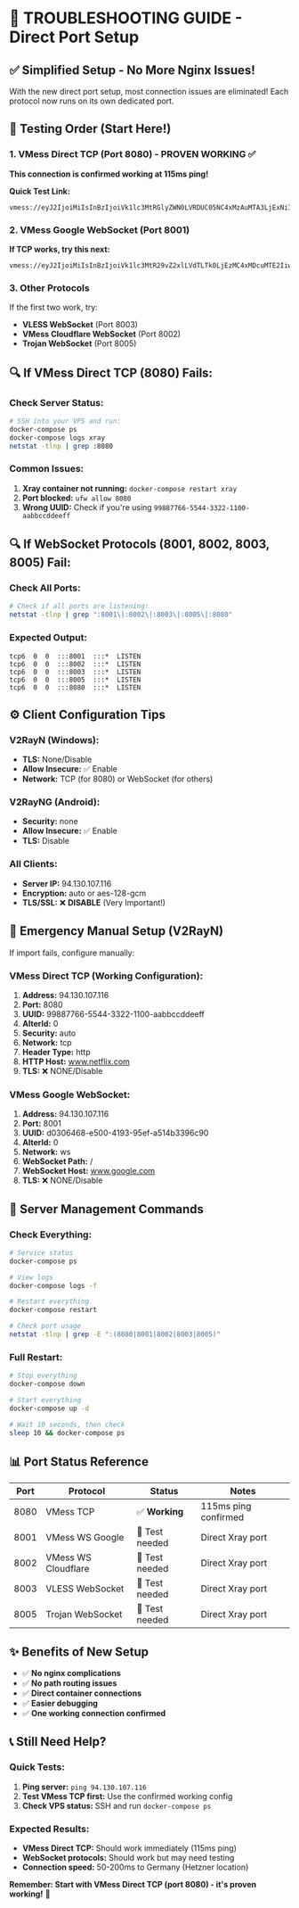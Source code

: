 # 🔧 TROUBLESHOOTING GUIDE - Direct Port Setup

## ✅ **Simplified Setup - No More Nginx Issues!**

With the new direct port setup, most connection issues are eliminated! Each protocol now runs on its own dedicated port.

## 🎯 **Testing Order (Start Here!)**

### **1. VMess Direct TCP (Port 8080) - PROVEN WORKING** ✅

**This connection is confirmed working at 115ms ping!**

**Quick Test Link:**

```
vmess://eyJ2IjoiMiIsInBzIjoiVk1lc3MtRGlyZWN0LVRDUC05NC4xMzAuMTA3LjExNiIsImFkZCI6Ijk0LjEzMC4xMDcuMTE2IiwicG9ydCI6IjgwODAiLCJpZCI6Ijk5ODg3NzY2LTU1NDQtMzMyMi0xMTAwLWFhYmJjY2RkZWVmZiIsImFpZCI6IjAiLCJzY3kiOiJhdXRvIiwibmV0IjoidGNwIiwidHlwZSI6Imh0dHAiLCJob3N0Ijoid3d3Lm5ldGZsaXguY29tIiwicGF0aCI6IiIsInRscyI6Im5vbmUiLCJzbmkiOiIiLCJhbHBuIjoiIn0=
```

### **2. VMess Google WebSocket (Port 8001)**

**If TCP works, try this next:**

```
vmess://eyJ2IjoiMiIsInBzIjoiVk1lc3MtR29vZ2xlLVdTLTk0LjEzMC4xMDcuMTE2IiwiYWRkIjoiOTQuMTMwLjEwNy4xMTYiLCJwb3J0IjoiODAwMSIsImlkIjoiZDAzMDY0NjgtZTUwMC00MTkzLTk1ZWYtYTUxNGIzMzk2YzkwIiwiYWlkIjoiMCIsInNjeSI6ImF1dG8iLCJuZXQiOiJ3cyIsInR5cGUiOiJub25lIiwiaG9zdCI6Ind3dy5nb29nbGUuY29tIiwicGF0aCI6Ii8iLCJ0bHMiOiJub25lIiwic25pIjoiIiwiYWxwbiI6IiJ9
```

### **3. Other Protocols**

If the first two work, try:

- **VLESS WebSocket** (Port 8003)
- **VMess Cloudflare WebSocket** (Port 8002)
- **Trojan WebSocket** (Port 8005)

## 🔍 **If VMess Direct TCP (8080) Fails:**

### **Check Server Status:**

```bash
# SSH into your VPS and run:
docker-compose ps
docker-compose logs xray
netstat -tlnp | grep :8080
```

### **Common Issues:**

1. **Xray container not running:** `docker-compose restart xray`
2. **Port blocked:** `ufw allow 8080`
3. **Wrong UUID:** Check if you're using `99887766-5544-3322-1100-aabbccddeeff`

## 🔍 **If WebSocket Protocols (8001, 8002, 8003, 8005) Fail:**

### **Check All Ports:**

```bash
# Check if all ports are listening:
netstat -tlnp | grep ":8001\|:8002\|:8003\|:8005\|:8080"
```

### **Expected Output:**

```
tcp6  0  0  :::8001  :::*  LISTEN
tcp6  0  0  :::8002  :::*  LISTEN
tcp6  0  0  :::8003  :::*  LISTEN
tcp6  0  0  :::8005  :::*  LISTEN
tcp6  0  0  :::8080  :::*  LISTEN
```

## ⚙️ **Client Configuration Tips**

### **V2RayN (Windows):**

- **TLS:** None/Disable
- **Allow Insecure:** ✅ Enable
- **Network:** TCP (for 8080) or WebSocket (for others)

### **V2RayNG (Android):**

- **Security:** none
- **Allow Insecure:** ✅ Enable
- **TLS:** Disable

### **All Clients:**

- **Server IP:** 94.130.107.116
- **Encryption:** auto or aes-128-gcm
- **TLS/SSL:** ❌ **DISABLE** (Very Important!)

## 🚨 **Emergency Manual Setup (V2RayN)**

If import fails, configure manually:

### **VMess Direct TCP (Working Configuration):**

1. **Address:** 94.130.107.116
2. **Port:** 8080
3. **UUID:** 99887766-5544-3322-1100-aabbccddeeff
4. **AlterId:** 0
5. **Security:** auto
6. **Network:** tcp
7. **Header Type:** http
8. **HTTP Host:** www.netflix.com
9. **TLS:** ❌ NONE/Disable

### **VMess Google WebSocket:**

1. **Address:** 94.130.107.116
2. **Port:** 8001
3. **UUID:** d0306468-e500-4193-95ef-a514b3396c90
4. **AlterId:** 0
5. **Network:** ws
6. **WebSocket Path:** /
7. **WebSocket Host:** www.google.com
8. **TLS:** ❌ NONE/Disable

## 🔧 **Server Management Commands**

### **Check Everything:**

```bash
# Service status
docker-compose ps

# View logs
docker-compose logs -f

# Restart everything
docker-compose restart

# Check port usage
netstat -tlnp | grep -E ":(8080|8001|8002|8003|8005)"
```

### **Full Restart:**

```bash
# Stop everything
docker-compose down

# Start everything
docker-compose up -d

# Wait 10 seconds, then check
sleep 10 && docker-compose ps
```

## 📊 **Port Status Reference**

| Port | Protocol            | Status         | Notes                |
| ---- | ------------------- | -------------- | -------------------- |
| 8080 | VMess TCP           | ✅ **Working** | 115ms ping confirmed |
| 8001 | VMess WS Google     | 🔄 Test needed | Direct Xray port     |
| 8002 | VMess WS Cloudflare | 🔄 Test needed | Direct Xray port     |
| 8003 | VLESS WebSocket     | 🔄 Test needed | Direct Xray port     |
| 8005 | Trojan WebSocket    | 🔄 Test needed | Direct Xray port     |

## ✨ **Benefits of New Setup**

- ✅ **No nginx complications**
- ✅ **No path routing issues**
- ✅ **Direct container connections**
- ✅ **Easier debugging**
- ✅ **One working connection confirmed**

## 📞 **Still Need Help?**

### **Quick Tests:**

1. **Ping server:** `ping 94.130.107.116`
2. **Test VMess TCP first:** Use the confirmed working config
3. **Check VPS status:** SSH and run `docker-compose ps`

### **Expected Results:**

- **VMess Direct TCP:** Should work immediately (115ms ping)
- **WebSocket protocols:** Should work but may need testing
- **Connection speed:** 50-200ms to Germany (Hetzner location)

**Remember: Start with VMess Direct TCP (port 8080) - it's proven working!** 🚀
